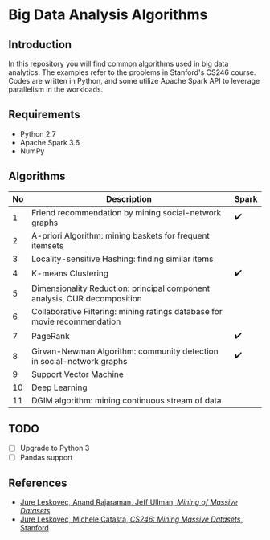 # Big Data Analysis Algorithms
## Introduction

In this repository you will find common algorithms used in big data analytics. The examples refer to the problems in Stanford's CS246 course.  
Codes are written in Python, and some utilize Apache Spark API to leverage parallelism in the workloads.  

## Requirements

 - Python 2.7
 - Apache Spark 3.6
 - NumPy

## Algorithms

| No | Description | Spark |
|---|---|---|
| 1 | Friend recommendation by mining social-network graphs | ✔️ |
| 2 | A-priori Algorithm: mining baskets for frequent itemsets |  |
| 3 | Locality-sensitive Hashing: finding similar items |  |
| 4 | K-means Clustering | ✔️ |
| 5 | Dimensionality Reduction: principal component analysis, CUR decomposition |  |
| 6 | Collaborative Filtering: mining ratings database for movie recommendation |  |
| 7 | PageRank | ✔️ |
| 8 | Girvan-Newman Algorithm: community detection in social-network graphs | ✔️ |
| 9 | Support Vector Machine |  |
| 10 | Deep Learning |  |
| 11 | DGIM algorithm: mining continuous stream of data |  |

## TODO

 - [ ] Upgrade to Python 3
 - [ ] Pandas support

## References

 - [Jure Leskovec, Anand Rajaraman, Jeff Ullman, *Mining of Massive Datasets*](http://www.mmds.org/)
 - [Jure Leskovec, Michele Catasta, *CS246: Mining Massive Datasets*, Stanford](http://web.stanford.edu/class/cs246/)